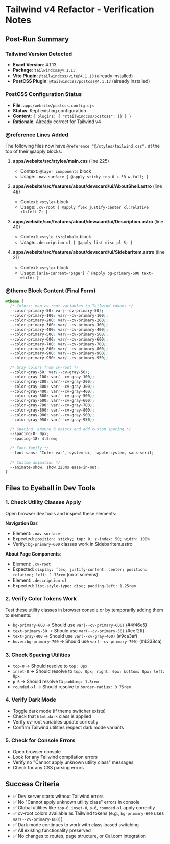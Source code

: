 # Tailwind v4 Refactor - Verification Notes

## Post-Run Summary

### Tailwind Version Detected
- **Exact Version**: 4.1.13
- **Package**: `tailwindcss@4.1.13`
- **Vite Plugin**: `@tailwindcss/vite@4.1.13` (already installed)
- **PostCSS Plugin**: `@tailwindcss/postcss@4.1.13` (already installed)

### PostCSS Configuration Status
- **File**: `apps/website/postcss.config.cjs`
- **Status**: Kept existing configuration
- **Content**: `{ plugins: { "@tailwindcss/postcss": {} } }`
- **Rationale**: Already correct for Tailwind v4

### @reference Lines Added
The following files now have `@reference "@/styles/tailwind.css";` at the top of their @apply blocks:

1. **apps/website/src/styles/main.css** (line 225)
   - Context: `@layer components` block
   - Usage: `.nav-surface { @apply sticky top-0 z-50 w-full; }`

2. **apps/website/src/features/about/devscard/ui/AboutShell.astro** (line 46)
   - Context: `<style>` block
   - Usage: `.cv-root { @apply flex justify-center xl:relative xl:left-7; }`

3. **apps/website/src/features/about/devscard/ui/Description.astro** (line 40)
   - Context: `<style is:global>` block
   - Usage: `.description ul { @apply list-disc pl-5; }`

4. **apps/website/src/features/about/devscard/ui/SidebarItem.astro** (line 21)
   - Context: `<style>` block
   - Usage: `[aria-current='page'] { @apply bg-primary-600 text-white; }`

### @theme Block Content (Final Form)
```css
@theme {
  /* Colors: map cv-root variables to Tailwind tokens */
  --color-primary-50: var(--cv-primary-50);
  --color-primary-100: var(--cv-primary-100);
  --color-primary-200: var(--cv-primary-200);
  --color-primary-300: var(--cv-primary-300);
  --color-primary-400: var(--cv-primary-400);
  --color-primary-500: var(--cv-primary-500);
  --color-primary-600: var(--cv-primary-600);
  --color-primary-700: var(--cv-primary-700);
  --color-primary-800: var(--cv-primary-800);
  --color-primary-900: var(--cv-primary-900);
  --color-primary-950: var(--cv-primary-950);

  /* Gray colors from cv-root */
  --color-gray-50: var(--cv-gray-50);
  --color-gray-100: var(--cv-gray-100);
  --color-gray-200: var(--cv-gray-200);
  --color-gray-300: var(--cv-gray-300);
  --color-gray-400: var(--cv-gray-400);
  --color-gray-500: var(--cv-gray-500);
  --color-gray-600: var(--cv-gray-600);
  --color-gray-700: var(--cv-gray-700);
  --color-gray-800: var(--cv-gray-800);
  --color-gray-900: var(--cv-gray-900);
  --color-gray-950: var(--cv-gray-950);
  
  /* Spacing: ensure 0 exists and add custom spacing */
  --spacing-0: 0px;
  --spacing-18: 4.5rem;
  
  /* Font family */
  --font-sans: "Inter var", system-ui, -apple-system, sans-serif;
  
  /* Custom animation */
  --animate-show: show 225ms ease-in-out;
}
```

## Files to Eyeball in Dev Tools

### 1. Check Utility Classes Apply
Open browser dev tools and inspect these elements:

**Navigation Bar**:
- Element: `.nav-surface`
- Expected: `position: sticky; top: 0; z-index: 50; width: 100%`
- Verify: `bg-primary-600` classes work in SidebarItem.astro

**About Page Components**:
- Element: `.cv-root` 
- Expected: `display: flex; justify-content: center; position: relative; left: 1.75rem` (on xl screens)
- Element: `.description ul`
- Expected: `list-style-type: disc; padding-left: 1.25rem`

### 2. Verify Color Tokens Work
Test these utility classes in browser console or by temporarily adding them to elements:
- `bg-primary-600` → Should use `var(--cv-primary-600)` (#4f46e5)
- `text-primary-50` → Should use `var(--cv-primary-50)` (#eef2ff)
- `text-gray-400` → Should use `var(--cv-gray-400)` (#9ca3af)
- `hover:bg-primary-700` → Should use `var(--cv-primary-700)` (#4338ca)

### 3. Check Spacing Utilities
- `top-0` → Should resolve to `top: 0px`
- `inset-0` → Should resolve to `top: 0px; right: 0px; bottom: 0px; left: 0px`
- `p-6` → Should resolve to `padding: 1.5rem`
- `rounded-xl` → Should resolve to `border-radius: 0.75rem`

### 4. Verify Dark Mode
- Toggle dark mode (if theme switcher exists)
- Check that `html.dark` class is applied
- Verify cv-root variables update correctly
- Confirm Tailwind utilities respect dark mode variants

### 5. Check for Console Errors
- Open browser console
- Look for any Tailwind compilation errors
- Verify no "Cannot apply unknown utility class" messages
- Check for any CSS parsing errors

## Success Criteria
- ✅ Dev server starts without Tailwind errors
- ✅ No "Cannot apply unknown utility class" errors in console
- ✅ Global utilities like `top-0`, `inset-0`, `p-6`, `rounded-xl` apply correctly
- ✅ cv-root colors available as Tailwind tokens (e.g., `bg-primary-600` uses `var(--cv-primary-600)`)
- ✅ Dark mode continues to work with class-based switching
- ✅ All existing functionality preserved
- ✅ No changes to routes, page structure, or Cal.com integration
